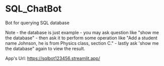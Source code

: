 # SQL_ChatBot
 Bot for querying SQL database

Note - the database is just example
     - you may ask question like "show me the database"
     - then ask it to perform some operation like "Add a student name Johnson, he is from Physics class, section C."
     - lastly ask 'show me the database" again to view the result.

App's Url:
https://sqlbot123456.streamlit.app/
